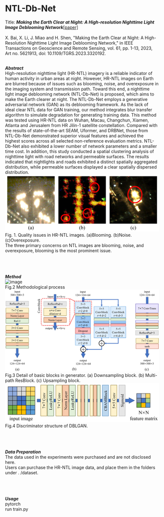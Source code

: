 # NTL-Db-Net

Title: ***Making the Earth Clear at Night: A High-resolution Nighttime Light Image Deblooming Network***[[paper]](https://ieeexplore.ieee.org/document/10266374)<br><br>
X. Bai, X. Li, J. Miao and H. Shen, "Making the Earth Clear at Night: A High-Resolution Nighttime Light Image Deblooming Network," in IEEE Transactions on Geoscience and Remote Sensing, vol. 61, pp. 1-13, 2023, Art no. 5621913, doi: 10.1109/TGRS.2023.3320192.
<br>
<br>

***Abstract***<br>
High-resolution nighttime light (HR-NTL) imagery is a reliable indicator of human activity in urban areas at night. However, HR-NTL images on Earth are blurred because of issues such as blooming, noise, and overexposure in the imaging system and transmission path. Toward this end, a nighttime light image deblooming network (NTL-Db-Net) is proposed, which aims to make the Earth clearer at night. The NTL-Db-Net employs a generative adversarial network (GAN) as its deblooming framework. As the lack of ideal clear NTL data for GAN training, our method integrates blur transfer algorithm to simulate degradation for generating training data. This method was tested using HR-NTL data on Wuhan, Macau, Changchun, Xiamen, Atlanta and Jerusalem from HR Jilin-1 satellite constellation. Compared with the results of state-of-the-art SEAM, Uformer, and DRBNet, those from NTL-Db-Net demonstrated superior visual features and achieved the highest scores across all selected non-reference evaluation metrics. NTL-Db-Net also exhibited a lower number of network parameters and a smaller time cost. In addition, this study conducted a spatial clustering analysis of nighttime light with road networks and permeable surfaces. The results indicated that nightlights and roads exhibited a distinct spatially aggregated distribution, while permeable surfaces displayed a clear spatially dispersed distribution.
<br>
![image](https://github.com/lixinghua5540/NTL-Db-Net/blob/master/images/%E5%9B%BE1NLT%E5%BD%B1%E5%83%8F%E9%97%AE%E9%A2%98%E5%B1%95%E7%A4%BA.jpg)
<br>Fig. 1. Quality issues in HR-NTL images. (a)Blooming. (b)Noise. (c)Overexposure.
<br>
The three primary concerns on NTL images are blooming, noise, and overexposure, blooming is the most prominent issue.
<br>
<br>
<br>
<br>
<br>
***Method***<br>
![image](https://github.com/lixinghua5540/NTL-Db-Net/blob/master/images/%E5%9B%BE2%E6%B5%81%E7%A8%8B%E5%9B%BE%E6%80%BB%E8%A7%88.jpg)
<br>Fig.2 Methodological process
<br>
![image](https://github.com/lixinghua5540/NTL-Db-Net/blob/master/images/%E5%9B%BE5%E6%A8%A1%E5%9D%97%E5%B1%95%E7%A4%BA.jpg)
<br>Fig.3 Detail of basic blocks in generator. (a) Downsampling block. (b) Multi-path ResBlock. (c) Upsampling block.
<br>
![image](https://github.com/lixinghua5540/NTL-Db-Net/blob/master/images/%E5%9B%BE6%E5%88%A4%E5%88%AB%E5%99%A8%E7%BB%93%E6%9E%84.jpg)
<br>Fig.4  Discriminator structure of DBLGAN.
<br>
<br>
<br>
<br>
<br>
***Data Preparation***<br>
The data used in the experiments were purchased and are not disclosed here.<br>
Users can purchase the HR-NTL image data, and place them in the folders under . /dataset.
<br>
<br>
<br>
<br>
<br>
***Usage***
<br>
pytorch<br>
run train.py
